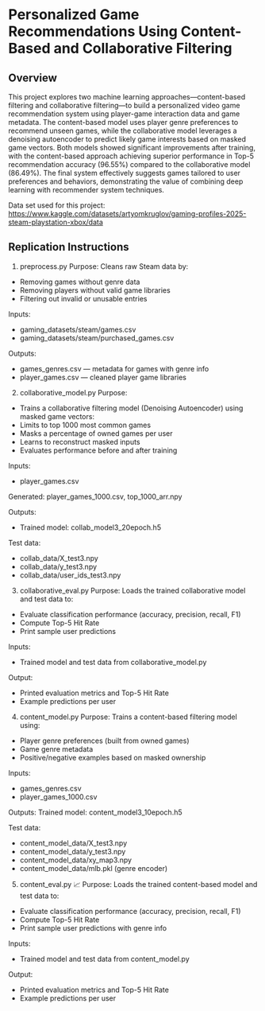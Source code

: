# Personalized Game Recommendations Using Content-Based and Collaborative Filtering

## Overview
This project explores two machine learning approaches—content-based filtering and collaborative filtering—to build a personalized video game recommendation system using player-game interaction data and game metadata. The content-based model uses player genre preferences to recommend unseen games, while the collaborative model leverages a denoising autoencoder to predict likely game interests based on masked game vectors. Both models showed significant improvements after training, with the content-based approach achieving superior performance in Top-5 recommendation accuracy (96.55%) compared to the collaborative model (86.49%). The final system effectively suggests games tailored to user preferences and behaviors, demonstrating the value of combining deep learning with recommender system techniques.

Data set used for this project: https://www.kaggle.com/datasets/artyomkruglov/gaming-profiles-2025-steam-playstation-xbox/data

## Replication Instructions
1. preprocess.py
Purpose:
Cleans raw Steam data by:
- Removing games without genre data
- Removing players without valid game libraries
- Filtering out invalid or unusable entries

Inputs:
- gaming_datasets/steam/games.csv
- gaming_datasets/steam/purchased_games.csv

Outputs:
- games_genres.csv — metadata for games with genre info
- player_games.csv — cleaned player game libraries

2. collaborative_model.py 
Purpose:
- Trains a collaborative filtering model (Denoising Autoencoder) using masked game vectors:
- Limits to top 1000 most common games
- Masks a percentage of owned games per user
- Learns to reconstruct masked inputs
- Evaluates performance before and after training

Inputs:
- player_games.csv

Generated: player_games_1000.csv, top_1000_arr.npy

Outputs:
- Trained model: collab_model3_20epoch.h5

Test data:
- collab_data/X_test3.npy
- collab_data/y_test3.npy
- collab_data/user_ids_test3.npy

3. collaborative_eval.py 
Purpose:
Loads the trained collaborative model and test data to:
- Evaluate classification performance (accuracy, precision, recall, F1)
- Compute Top-5 Hit Rate
- Print sample user predictions

Inputs:
- Trained model and test data from collaborative_model.py

Output:
- Printed evaluation metrics and Top-5 Hit Rate
- Example predictions per user

4. content_model.py 
Purpose:
Trains a content-based filtering model using:
- Player genre preferences (built from owned games)
- Game genre metadata
- Positive/negative examples based on masked ownership

Inputs:
- games_genres.csv
- player_games_1000.csv

Outputs:
Trained model: content_model3_10epoch.h5

Test data:
- content_model_data/X_test3.npy
- content_model_data/y_test3.npy
- content_model_data/xy_map3.npy
- content_model_data/mlb.pkl (genre encoder)
  
5. content_eval.py 📈
Purpose:
Loads the trained content-based model and test data to:
- Evaluate classification performance (accuracy, precision, recall, F1)
- Compute Top-5 Hit Rate
- Print sample user predictions with genre info

Inputs:
- Trained model and test data from content_model.py

Output:
- Printed evaluation metrics and Top-5 Hit Rate
- Example predictions per user



